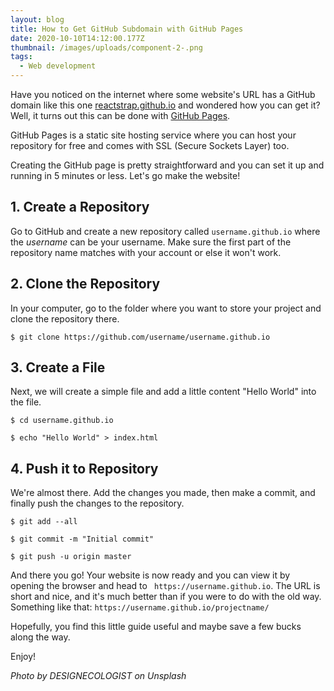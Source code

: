 ```yaml
---
layout: blog
title: How to Get GitHub Subdomain with GitHub Pages
date: 2020-10-10T14:12:00.177Z
thumbnail: /images/uploads/component-2-.png
tags:
  - Web development
---
```

Have you noticed on the internet where some website's URL has a GitHub domain like this one [reactstrap.github.io](https://reactstrap.github.io/) and wondered how you can get it? Well, it turns out this can be done with [GitHub Pages](https://pages.github.com/). 

GitHub Pages is a static site hosting service where you can host your repository for free and comes with SSL (Secure Sockets Layer) too.

Creating the GitHub page is pretty straightforward and you can set it up and running in 5 minutes or less. Let's go make the website!

## 1. Create a Repository

Go to GitHub and create a new repository called `username.github.io` where the *username* can be your username. Make sure the first part of the repository name matches with your account or else it won't work.

## 2. Clone the Repository

In your computer, go to the folder where you want to store your project and clone the repository there.

``` 
$ git clone https://github.com/username/username.github.io 
```

## 3. Create a File

Next, we will create a simple file and add a little content "Hello World" into the file.

```git
$ cd username.github.io

$ echo "Hello World" > index.html
```
## 4. Push it to Repository

We're almost there. Add the changes you made, then make a commit, and finally push the changes to the repository.

```
$ git add --all

$ git commit -m "Initial commit"

$ git push -u origin master

```

And there you go! Your website is now ready and you can view it by opening the browser and head to ` https://username.github.io`. The URL is short and nice, and it's much better than if you were to do with the old way. Something like that: `https://username.github.io/projectname/`

Hopefully, you find this little guide useful and maybe save a few bucks along the way.

Enjoy!

*Photo by DESIGNECOLOGIST on Unsplash*